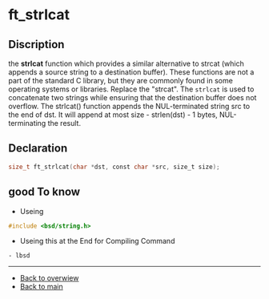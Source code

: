# ft_strlcat

## Discription
the **strlcat** function which provides a similar alternative to strcat (which appends a source string to a destination buffer). These functions are not a part of the standard C library, but they are commonly found in some operating systems or libraries. Replace the "strcat". The  `strlcat` is used to concatenate two strings while ensuring that the destination buffer does not overflow.
The strlcat() function appends the NUL-terminated string src to
the end of dst.  It will append at most size - strlen(dst) - 1
bytes, NUL-terminating the result.
## Declaration 
```c
size_t ft_strlcat(char *dst, const char *src, size_t size);
```

## good To know 
- Useing 
```c
#include <bsd/string.h>
```
- Useing this at the End for Compiling Command  
```
- lbsd
```

---
- [Back to overwiew](Overview_about_function.md)
- [Back to main](/)
